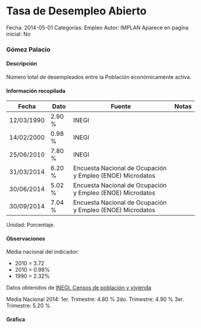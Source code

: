 Tasa de Desempleo Abierto
=====

Fecha: 2014-05-01
Categorías: Empleo
Autor: IMPLAN
Aparece en pagina inicial: No

### Gómez Palacio

#### Descripción

Número total de desempleados entre la Población económicamente activa.

<!-- break -->

#### Información recopilada

<table class="table table-hover table-bordered matriz">
  <thead>
    <tr><th>Fecha</th><th>Dato</th><th>Fuente</th><th>Notas</th></tr>
  </thead>
  <tbody>
    <tr><td class="centrado">12/03/1990</td><td class="derecha">2.90 %</td><td>INEGI</td><td></td></tr>
    <tr><td class="centrado">14/02/2000</td><td class="derecha">0.98 %</td><td>INEGI</td><td></td></tr>
    <tr><td class="centrado">25/06/2010</td><td class="derecha">7.80 %</td><td>INEGI</td><td></td></tr>
    <tr><td class="centrado">31/03/2014</td><td class="derecha">6.20 %</td><td>Encuesta Nacional de Ocupación y Empleo (ENOE) Microdatos</td><td></td></tr>
    <tr><td class="centrado">30/06/2014</td><td class="derecha">5.02 %</td><td>Encuesta Nacional de Ocupación y Empleo (ENOE) Microdatos</td><td></td></tr>
    <tr><td class="centrado">30/09/2014</td><td class="derecha">7.04 %</td><td>Encuesta Nacional de Ocupación y Empleo (ENOE) Microdatos</td><td></td></tr>
  </tbody>
</table>

Unidad: Porcentaje.

#### Observaciones

Media nacional del indicador:

- 2010 = 3.72
- 2010 = 0.98%
- 1990 = 2.32%

Datos obtenidos de [INEGI. Censos de población y vivienda](http://www.inegi.org.mx/sistemas/consulta_resultados/iter2010.aspx?c=27329&s=est)

Media Nacional 2014:
1er. Trimestre: 4.80 %
2do. Trimestre: 4.90 %
3er. Trimestre: 5.20 %

#### Gráfica

<div id="graficaDatos" class="grafica"></div>
<script>
  // Gráfica
  if (typeof vargraficaDatos === 'undefined') {
    vargraficaDatos = Morris.Line({
      element: 'graficaDatos',
      data: [{ fecha: '1990-03-12', dato: 2.9000 },{ fecha: '2000-02-14', dato: 0.9800 },{ fecha: '2010-06-25', dato: 7.8000 },{ fecha: '2014-03-31', dato: 6.2000 },{ fecha: '2014-06-30', dato: 5.0200 },{ fecha: '2014-09-30', dato: 7.0400 }],
      xkey: 'fecha',
      ykeys: ['dato'],
      labels: ['Dato'],
      lineColors: ['#FF5B02'],
      xLabelFormat: function(d) { return d.getDate()+'/'+(d.getMonth()+1)+'/'+d.getFullYear(); },
      dateFormat: function(ts) { var d = new Date(ts); return d.getDate() + '/' + (d.getMonth() + 1) + '/' + d.getFullYear(); }
    });
  }
</script>
